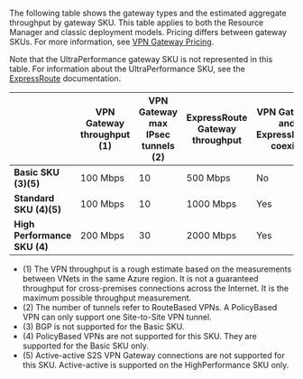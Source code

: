 The following table shows the gateway types and the estimated aggregate throughput by gateway SKU. This table applies to both the Resource Manager and classic deployment models. Pricing differs between gateway SKUs. For more information, see [VPN Gateway Pricing](/pricing/details/vpn-gateway/).

Note that the UltraPerformance gateway SKU is not represented in this table. For information about the UltraPerformance SKU, see the [ExpressRoute](/documentation/articles/expressroute-about-virtual-network-gateways/) documentation.

|  | **VPN Gateway throughput (1)** | **VPN Gateway max IPsec tunnels (2)** | **ExpressRoute Gateway throughput** | **VPN Gateway and ExpressRoute coexist** |
| --- | --- | --- | --- | --- |
| **Basic SKU (3)(5)** |100 Mbps |10 |500 Mbps |No |
| **Standard SKU (4)(5)** |100 Mbps |10 |1000 Mbps |Yes |
| **High Performance SKU (4)** |200 Mbps |30 |2000 Mbps |Yes |

* (1) The VPN throughput is a rough estimate based on the measurements between VNets in the same Azure region. It is not a guaranteed throughput for cross-premises connections across the Internet. It is the maximum possible throughput measurement.
* (2) The number of tunnels refer to RouteBased VPNs. A PolicyBased VPN can only support one Site-to-Site VPN tunnel.
* (3) BGP is not supported for the Basic SKU.
* (4) PolicyBased VPNs are not supported for this SKU. They are supported for the Basic SKU only.
* (5) Active-active S2S VPN Gateway connections are not supported for this SKU. Active-active is supported on the HighPerformance SKU only.

